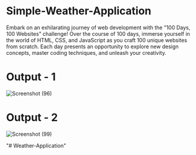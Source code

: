 # Simple-Weather-Application

Embark on an exhilarating journey of web development with the "100 Days, 100 Websites" challenge! Over the course of 100 days, immerse yourself in the world of HTML, CSS, and JavaScript as you craft 100 unique websites from scratch. Each day presents an opportunity to explore new design concepts, master coding techniques, and unleash your creativity.


# Output - 1

![Screenshot (96)](https://github.com/QuantumCoding123/Day-24-Simple-Weather-Application/assets/166281221/c771b3a3-1c14-4f65-95bd-7c5060d57d06)

 
# Output - 2

![Screenshot (99)](https://github.com/QuantumCoding123/Day-24-Simple-Weather-Application/assets/166281221/d5d39523-c5fa-4ed4-b807-157e03c06640)







"# Weather-Application" 
